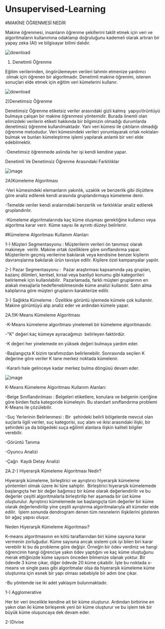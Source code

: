 # Unsupervised-Learning

#MAKİNE ÖĞRENMESİ NEDİR


Makine öğrenmesi, insanların öğrenme şekillerini taklit etmek için veri ve algoritmaların kullanımına odaklanıp doğruluğunu kademeli olarak artıran bir yapay zeka (AI) ve bilgisayar bilimi dalıdır.

 ![download](https://user-images.githubusercontent.com/64674920/207737550-3a9bf263-3cde-49f1-9786-838f64c9a0b6.jpg)
 
 1) Denetimli Öğrenme 
  
Eğitim verilerinden, öngörülemeyen verileri tahmin etmenize yardımcı   olmak için öğrenen bir algoritmadır. Denetimli makine öğrenimi, istenen  sonuçları elde etmek için eğitim veri kümelerini kullanır.


![download](https://user-images.githubusercontent.com/64674920/207738218-7d51a651-ee1f-47b1-b7ca-789e993c64ba.png)

2)Denetimsiz Öğrenme 

Denetimsiz Öğrenme etiketsiz veriler arasındaki gizli kalmış  yapıyı/örüntüyü bulmaya çalışan bir makine öğrenmesi yöntemidir. Burada önemli olan elimizdeki verilerin etiketi hakkında bir bilgimizin olmadığı durumlarda denetimsiz öğrenme kullanılmaktadır.
Yani veri kümesi ile çıktıların olmadığı öğrenme metodudur. Veri kümesindeki verileri yorumlayarak ortak noktaları bulmak ve bunları kümeleştirme işlemi yapılarak anlamlı bir veri elde edebilmektir.

-Denetimsiz öğrenmede aslında her işi kendi kendine yapar.

Denetimli Ve Denetimsiz Öğrenme Arasındaki Farklılıklar 

![image](https://user-images.githubusercontent.com/64674920/207740057-8b178b8b-cdb0-4a22-a0bf-7328459fd29f.png)

2A)Kümeleme Algoritması

-Veri kümesindeki elemanların yakınlık, uzaklık ve benzerlik gibi ölçütlere göre analiz edilerek kendi arasında gruplandırmaya kümeleme denir.

-Temelde veriler kendi aralarındaki benzerlik ve farklılıklar analiz edilerek gruplandırılır.

-Kümeleme algoritmalarında kaç küme oluşması gerektiğine kullanıcı veya algoritma karar verir. Küme sayısı ile ayrıntı düzeyi belirlenir.

#Kümeleme Algoritması Kullanım Alanları

1-) Müşteri Segmentasyonu : Müşterilerin verileri ön tanımsız olarak makineye  verilir. Makine ortak özelliklere göre sınıflandırma yapar. Müşterilerin geçmiş verilerine bakılarak veya kendisine benzer kişilerin davranışlarına bakılarak ürün tavsiye edilir. Kişilere özel kampanyalar yapılır.

2-) Pazar Segmentasyonu :  Pazar araştırması kapsamında yaş grupları, kazanç dilimleri, kentsel, kırsal veya banliyö konumu gibi kategorileri belirlemek için kullanılabilir.  Pazarlamada, farklı müşteri gruplarının en alakalı mesajlarla hedeflenebilmesinde küme analizi kullanılır. Satın alma kalıplarına göre müşteri gruplarını karakterize edilir.

3-) Sağlıkta Kümeleme : Özellikle görüntü işlemede kümele çok kullanılır. Makine görüntüyü alıp analiz eder ve ardından kümele yapar.

2A.1)K-Means Kümeleme Algoritması

-K-Means kümeleme algoritması yinelemeli bir kümeleme algoritmasıdır. 

-"K" değeri kaç kümeye ayıracağımızı  belirleyen faktördür.  

-K değeri her yinelemede en yüksek değeri bulmaya yardım eder. 

-Başlangıçta K bizim tarafımızdan belirlenebilir. Sonrasında seçilen K değerine göre veriler K tane merkez noktada kümelenir.

-Kararlı hale gelinceye kadar merkez bulma döngüsü devam eder.

![image](https://user-images.githubusercontent.com/64674920/207835018-028f781e-2b14-4c93-9a08-9589b7552195.png)


K-Means Kümeleme Algoritması Kullanım Alanları: 

-Belge Sınıflandırılması : Belgeleri etiketlere, konulara ve belgenin içeriğine göre birden fazla kategoride kümeleyin. Bu standart sınıflandırma problemi K-Means ile çözülebilir.

-Suç Yerlerinin Belirlenmesi : Bir  şehirdeki belirli bölgelerde mevcut olan suçlarla ilgili veriler, suç kategorisi, suç alanı ve ikisi arasındaki ilişki, bir şehirdeki ya da bölgedeki suça eğilimli alanlara ilişkin kaliteli bilgiler verebilir.

-Görüntü Tanıma

-Oyuncu Analizi

-Çağrı  Kaydı Detay Analizi 

2A.2-) Hiyerarşik Kümeleme Algoritması Nedir?

Hiyerarşik kümeleme, birleştirici ve ayrıştırıcı hiyerarşik kümeleme yöntemleri olmak üzere iki türe sahiptir.  Birleştirici hiyerarşik kümelemede başlangıçta her bir değer bağımsız bir küme olarak değerlendirilir ve bu değerler çeşitli algoritmalarla birleştirilip her aşamada bir üst küme oluşturulur. Ayrıştırıcı kümelemede ise başlangıçta tüm değerler bir küme olarak değerlendirilip yine çeşitli ayrıştırma algoritmalarıyla alt kümeler elde edilir.  İşlem sonunda dendrogram denen tüm nesnelerin ilişkilerini gösteren bir ağaç yapısı oluşur.

Neden Hiyerarşik Kümeleme Algoritması?

K-means algoritmasının en kötü taraflarından biri küme sayısına karar vermenin zorluğudur. Küme sayısına ancak sistemi çok iyi bilen biri karar verebilir ki bu da probleme göre değişir. Örneğin bir ödev verdiniz ve hangi öğrencinin hangi öğrenciye yakın ödev yaptığını ve kaç küme oluştuğunu merak ettiğinizde küme sayısını önceden bilmenize olanak yoktur. Bir ödevde 3 küme çıkar, diğer ödevde 20 küme çıkabilir. İşte bu noktada x-means ve single pass gibi algoritmalar olsa da hiyerarşik kümeleme küme oluşturma için esnek bir yapı olması sebebiyle bir adım öne çıkar. 

-Bu yöntemde ise iki adet yaklaşım bulunmaktadır.

1-) Agglomerative 

Her bir veri öncelikle kendine ait bir küme oluşturur. Ardından birbirine en yakın olan iki küme birleşerek yeni bir küme oluşturur ve bu işlem tek bir büyük küme oluşuncaya dek devam eder.

2-)Divise



